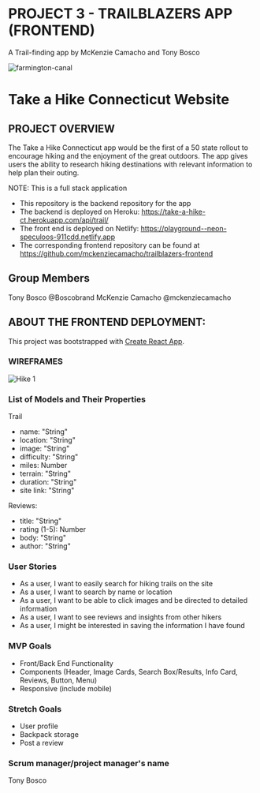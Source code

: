 # PROJECT 3 - TRAILBLAZERS APP (FRONTEND)
A Trail-finding app by McKenzie Camacho and Tony Bosco

![farmington-canal](https://user-images.githubusercontent.com/57998649/167949223-5004090f-9899-4207-849d-5acdeaba210d.jpg)

# Take a Hike Connecticut Website 

## PROJECT OVERVIEW

The Take a Hike Connecticut app would be the first of a 50 state rollout to encourage hiking and the enjoyment of the great outdoors.  The app gives users the ability to research hiking destinations with relevant information to help plan their outing.

NOTE: This is a full stack application
- This repository is the backend repository for the app 
- The backend is deployed on Heroku: https://take-a-hike-ct.herokuapp.com/api/trail/
- The front end is deployed on Netlify: https://playground--neon-speculoos-911cdd.netlify.app
- The corresponding frontend repository can be found at https://github.com/mckenziecamacho/trailblazers-frontend

## Group Members

Tony Bosco @Boscobrand
McKenzie Camacho @mckenziecamacho

## ABOUT THE FRONTEND DEPLOYMENT:

This project was bootstrapped with [Create React App](https://github.com/facebook/create-react-app).

### WIREFRAMES

![Hike 1](https://user-images.githubusercontent.com/57998649/167949928-cdae5f62-7d22-4c82-8c49-7ef6fd56a3f2.png)

### List of Models and Their Properties

Trail
- name: "String"
- location: "String"
- image: "String"
- difficulty: "String"
- miles: Number
- terrain: "String"
- duration: "String"
- site link: "String"

Reviews:
- title: "String"
- rating (1-5): Number
- body: "String"
- author: "String"


### User Stories

- As a user, I want to easily search for hiking trails on the site
- As a user, I want to search by name or location
- As a user, I want to be able to click images and be directed to detailed information
- As a user, I want to see reviews and insights from other hikers
- As a user, I might be interested in saving the information I have found


### MVP Goals

- Front/Back End Functionality
- Components (Header, Image Cards, Search Box/Results, Info Card, Reviews, Button, Menu)
- Responsive (include mobile)

### Stretch Goals

- User profile
- Backpack storage
- Post a review

### Scrum manager/project manager's name
Tony Bosco

